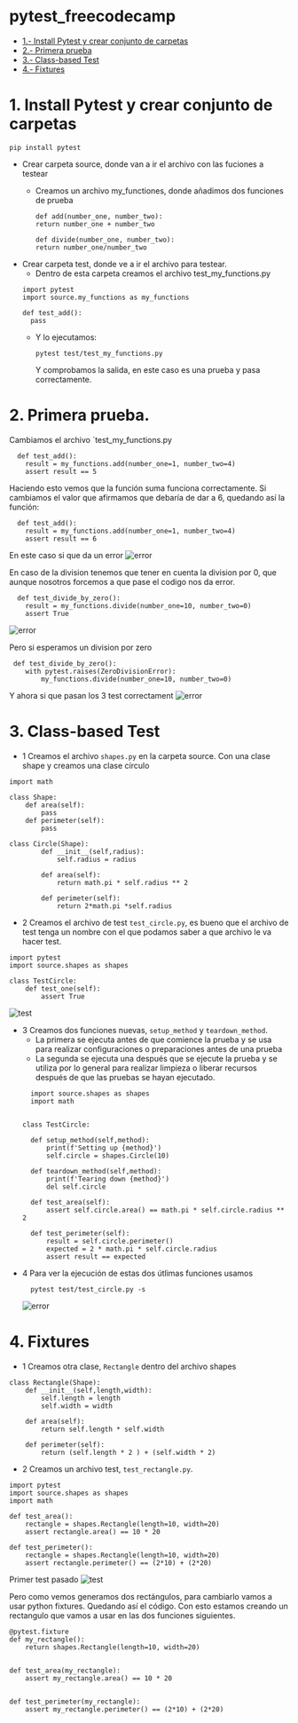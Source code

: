 # pytest_freecodecamp
- [1.- Install Pytest y crear conjunto de carpetas](#schema1)
- [2.- Primera prueba](#schema2)
- [3.- Class-based Test](#schema3)
- [4.- Fixtures](#schema4)


<a name="schema1"></a>

# 1. Install Pytest y crear conjunto de carpetas
``` 
pip install pytest 
``` 
- Crear carpeta source, donde van a ir el archivo con las fuciones a testear
  - Creamos un archivo my_functiones, donde añadimos dos funciones de prueba
  
    ```
    def add(number_one, number_two):
    return number_one + number_two

    def divide(number_one, number_two):
    return number_one/number_two
    ``` 
- Crear carpeta test, donde ve a ir el archivo para testear.
  - Dentro de esta carpeta creamos el archivo test_my_functions.py
  ```
  import pytest
  import source.my_functions as my_functions

  def test_add():
    pass
  ```
  - Y lo ejecutamos: 
    ```
    pytest test/test_my_functions.py
    ``` 
    Y comprobamos la salida, en este caso es una prueba y pasa correctamente.


<a name="schema2"></a>

# 2. Primera prueba.

Cambiamos el archivo `test_my_functions.py
```
  def test_add():
    result = my_functions.add(number_one=1, number_two=4)
    assert result == 5

```
Haciendo esto vemos que la función suma funciona correctamente.
Si cambiamos el valor que afirmamos que debaría de dar a 6, quedando así la función:
```
  def test_add():
    result = my_functions.add(number_one=1, number_two=4)
    assert result == 6

```
En este caso si que da un error
![error](./img/test1.png)

En caso de la division tenemos que tener en cuenta la division por 0, que aunque nosotros forcemos a que pase el codigo 
nos da error.
```
  def test_divide_by_zero():
    result = my_functions.divide(number_one=10, number_two=0)
    assert True
```

![error](./img/test2.png)

Pero si esperamos un division por zero
```
 def test_divide_by_zero():
    with pytest.raises(ZeroDivisionError):
        my_functions.divide(number_one=10, number_two=0)
```
Y ahora si que pasan los 3 test correctament
![error](./img/test3.png)

<a name="schema3"></a>

# 3. Class-based Test
- 1 Creamos el archivo `shapes.py` en la carpeta source. Con una clase shape y creamos una clase círculo
```
import math

class Shape:
    def area(self):
        pass
    def perimeter(self):
        pass

class Circle(Shape):
        def __init__(self,radius):
            self.radius = radius

        def area(self):
            return math.pi * self.radius ** 2

        def perimeter(self):
            return 2*math.pi *self.radius
```
- 2 Creamos el archivo de test `test_circle.py`, es bueno que el archivo de test tenga un nombre con el que podamos
saber a que archivo le va hacer test.
```
import pytest
import source.shapes as shapes

class TestCircle:
    def test_one(self):
        assert True
```
![test](./img/test4.png)

- 3 Creamos dos funciones nuevas, `setup_method` y `teardown_method`.
  - La primera se ejecuta antes de que comience la prueba y se usa para realizar configuraciones o preparaciones antes 
de una prueba
  - La segunda se ejecuta una después que se ejecute la prueba y se utiliza por lo general para realizar limpieza o 
liberar recursos después de que las pruebas se hayan ejecutado.
  ```
    import source.shapes as shapes
    import math


  class TestCircle:

    def setup_method(self,method):
        print(f'Setting up {method}')
        self.circle = shapes.Circle(10)

    def teardown_method(self,method):
        print(f'Tearing down {method}')
        del self.circle

    def test_area(self):
        assert self.circle.area() == math.pi * self.circle.radius ** 2

    def test_perimeter(self):
        result = self.circle.perimeter()
        expected = 2 * math.pi * self.circle.radius
        assert result == expected
  ```
- 4 Para ver la ejecución de estas dos útlimas funciones usamos 
  ```
    pytest test/test_circle.py -s
  ```
  ![error](./img/test5.png)


<a name="schema4"></a>

# 4. Fixtures
- 1 Creamos otra clase, `Rectangle` dentro del archivo shapes
```
class Rectangle(Shape):
    def __init__(self,length,width):
        self.length = length
        self.width = width
        
    def area(self):
        return self.length * self.width
    
    def perimeter(self):
        return (self.length * 2 ) + (self.width * 2)

```
- 2 Creamos un archivo test, `test_rectangle.py`.
```
import pytest
import source.shapes as shapes
import math

def test_area():
    rectangle = shapes.Rectangle(length=10, width=20)
    assert rectangle.area() == 10 * 20

def test_perimeter():
    rectangle = shapes.Rectangle(length=10, width=20)
    assert rectangle.perimeter() == (2*10) + (2*20)

```
Primer test pasado
![test](./img/test6.png)

Pero como vemos generamos dos rectángulos, para cambiarlo vamos a usar python fixtures.
Quedando así el código. Con esto estamos creando un rectangulo que vamos a usar en las dos funciones siguientes.
```
@pytest.fixture
def my_rectangle():
    return shapes.Rectangle(length=10, width=20)


def test_area(my_rectangle):
    assert my_rectangle.area() == 10 * 20


def test_perimeter(my_rectangle):
    assert my_rectangle.perimeter() == (2*10) + (2*20)

```

